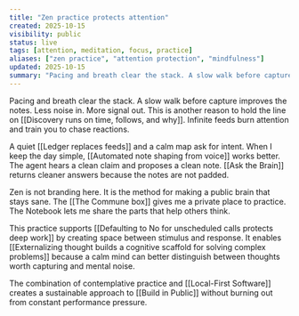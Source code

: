 ```yaml
---
title: "Zen practice protects attention"
created: 2025-10-15
visibility: public
status: live
tags: [attention, meditation, focus, practice]
aliases: ["zen practice", "attention protection", "mindfulness"]
updated: 2025-10-15
summary: "Pacing and breath clear the stack. A slow walk before capture improves the notes. Less noise in. More signal out."
---
```


Pacing and breath clear the stack. A slow walk before capture improves the notes. Less noise in. More signal out. This is another reason to hold the line on [[Discovery runs on time, follows, and why]]. Infinite feeds burn attention and train you to chase reactions.

A quiet [[Ledger replaces feeds]] and a calm map ask for intent. When I keep the day simple, [[Automated note shaping from voice]] works better. The agent hears a clean claim and proposes a clean note. [[Ask the Brain]] returns cleaner answers because the notes are not padded.

Zen is not branding here. It is the method for making a public brain that stays sane. The [[The Commune box]] gives me a private place to practice. The Notebook lets me share the parts that help others think.

This practice supports [[Defaulting to No for unscheduled calls protects deep work]] by creating space between stimulus and response. It enables [[Externalizing thought builds a cognitive scaffold for solving complex problems]] because a calm mind can better distinguish between thoughts worth capturing and mental noise.

The combination of contemplative practice and [[Local-First Software]] creates a sustainable approach to [[Build in Public]] without burning out from constant performance pressure.
